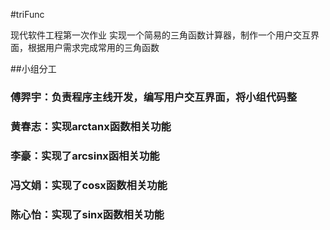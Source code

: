 #triFunc  

现代软件工程第一次作业                                                                                                                                                    实现一个简易的三角函数计算器，制作一个用户交互界面，根据用户需求完成常用的三角函数                                                            

##小组分工

### 傅羿宇：负责程序主线开发，编写用户交互界面，将小组代码整
### 黄春志：实现arctanx函数相关功能
### 李豪：实现了arcsinx函相关功能
### 冯文娟：实现了cosx函数相关功能
### 陈心怡：实现了sinx函数相关功能
